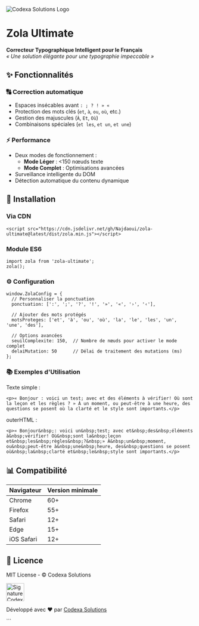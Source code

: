 ![Codexa Solutions Logo](https://www.codexa.ma/logo.png)

# Zola Ultimate

**Correcteur Typographique Intelligent pour le Français**  
*« Une solution élégante pour une typographie impeccable »*

## ✨ Fonctionnalités

### 🔠 Correction automatique
- Espaces insécables avant `: ; ? ! » «`
- Protection des mots clés (`et`, `à`, `ou`, `où`, etc.)
- Gestion des majuscules (`À`, `Et`, `Où`)
- Combinaisons spéciales (`et les`, `et un`, `et une`)

### ⚡ Performance
- Deux modes de fonctionnement :
  - **Mode Léger** : <150 nœuds texte
  - **Mode Complet** : Optimisations avancées
- Surveillance intelligente du DOM
- Détection automatique du contenu dynamique

## 🚀 Installation

### Via CDN
```
<script src="https://cdn.jsdelivr.net/gh/Najdaoui/zola-ultimate@latest/dist/zola.min.js"></script>
```

### Module ES6
```
import zola from 'zola-ultimate';
zola();
```

### ⚙️ Configuration
```
window.ZolaConfig = {
  // Personnaliser la ponctuation
  ponctuation: [':', ';', '?', '!', '»', '«', '›', '‹'],
  
  // Ajouter des mots protégés
  motsProteges: ['et', 'à', 'ou', 'où', 'la', 'le', 'les', 'un', 'une', 'des'],
  
  // Options avancées
  seuilComplexite: 150,  // Nombre de nœuds pour activer le mode complet
  delaiMutation: 50      // Délai de traitement des mutations (ms)
};
```
### 📚 Exemples d'Utilisation

Texte simple :

```<p>« Bonjour : voici un test; avec et des éléments à vérifier! Où sont la leçon et les règles ? » À un moment, ou peut-être à une heure, des questions se posent où la clarté et le style sont importants.</p>```

outerHTML :

```<p>« Bonjour&nbsp;: voici un&nbsp;test; avec et&nbsp;des&nbsp;éléments à&nbsp;vérifier! Où&nbsp;sont la&nbsp;leçon et&nbsp;les&nbsp;règles&nbsp;?&nbsp;» À&nbsp;un&nbsp;moment, ou&nbsp;peut-être à&nbsp;une&nbsp;heure, des&nbsp;questions se posent où&nbsp;la&nbsp;clarté et&nbsp;le&nbsp;style sont importants.</p>```

## 📊 Compatibilité

| Navigateur    | Version minimale |
|--------------|------------------|
| Chrome       | 60+              |
| Firefox      | 55+              |
| Safari       | 12+              |
| Edge         | 15+              |
| iOS Safari   | 12+              |

## 📜 Licence
MIT License - © Codexa Solutions

<div> <img src="https://www.codexa.ma/signature.png" alt="Signature Codexa" width="48"/> <p>Développé avec ❤️ par <a href="https://www.codexa.ma">Codexa Solutions</a></p> </div> ```
